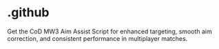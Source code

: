 # .github
Get the CoD MW3 Aim Assist Script for enhanced targeting, smooth aim correction, and consistent performance in multiplayer matches.
